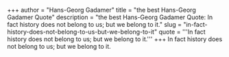 +++
author = "Hans-Georg Gadamer"
title = "the best Hans-Georg Gadamer Quote"
description = "the best Hans-Georg Gadamer Quote: In fact history does not belong to us; but we belong to it."
slug = "in-fact-history-does-not-belong-to-us-but-we-belong-to-it"
quote = '''In fact history does not belong to us; but we belong to it.'''
+++
In fact history does not belong to us; but we belong to it.
